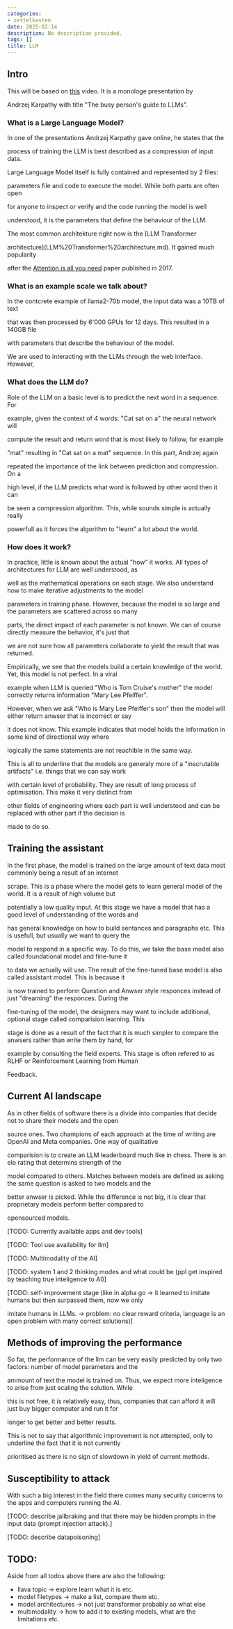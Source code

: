 ```yaml
---
categories:
- zettelkasten
date: 2025-02-14
description: No description provided.
tags: []
title: LLM
---
```


## Intro

This will be based on [this](https://www.youtube.com/watch?v=zjkBMFhNj_g) video. It is a monologe presentation by

Andrzej Karpathy with title "The busy person's guide to LLMs". 

### What is a Large Language Model?

In one of the presentations Andrzej Karpathy gave online, he states that the

process of training the LLM is best described as a compression of input data.

Large Language Model itself is fully contained and represented by 2 files:

parameters file and code to execute the model. While both parts are often open

for anyone to inspect or verify and the code running the model is well

understood, it is the parameters that define the behaviour of the LLM. 

The most common architekture right now is the [LLM Transformer

architecture](LLM%20Transformer%20architecture.md). It gained much popularity

after the [Attention is all you need](../attachments/Attention%20is%20all%20you%20need.pdf) paper published in 2017.

### What is an example scale we talk about?

In the contcrete example of llama2-70b model, the input data was a 10TB of text

that was then processed by 6'000 GPUs for 12 days. This resulted in a 140GB file

with parameters that describe the behaviour of the model.

We are used to interacting with the LLMs through the web interface. However,

### What does the LLM do?

Role of the LLM on a basic level is to predict the next word in a sequence. For

example, given the context of 4 words: "Cat sat on a" the neural network will

compute the result and return word that is most likely to follow, for example

"mat" resulting in "Cat sat on a mat" sequence. In this part, Andrzej again

repeated the importance of the link between prediction and compression. On a

high level, if the LLM predicts what word is followed by other word then it can

be seen a compression algorithm. This, while sounds simple is actually really

powerfull as it forces the algorithm to "learn" a lot about the world.

### How does it work?

In practice, little is known about the actual "how" it works. All types of architectures for LLM are well understood, as

well as the mathematical operations on each stage. We also understand how to make iterative adjustments to the model 

parameters in training phase. However, because the model is so large and the parameters are scattered across so many 

parts, the direct impact of each parameter is not known. We can of course directly measure the behavior, it's just that

we are not sure how all parameters collaborate to yield the result that was returned. 

Empirically, we see that the models build a certain knowledge of the world. Yet, this model is not perfect. In a viral 

example when LLM is queried "Who is Tom Cruise's mother" the model correctly returns information "Mary Lee Pfeiffer". 

However, when we ask "Who is Mary Lee Pfeiffer's son" then the model will either return anwser that is incorrect or say 

it does not know. This example indicates that model holds the information in some kind of directional way where

logically the same statements are not reachible in the same way.

This is all to underline that the models are generaly more of a "inscrutable artifacts" i.e. things that we can say work 

with certain level of probability. They are result of long process of optimisation. This make it very distinct from

other fields of engineering where each part is well understood and can be replaced with other part if the decision is

made to do so.

## Training the assistant

In the first phase, the model is trained on the large amount of text data most commonly being a result of an internet

scrape. This is a phase where the model gets to learn general model of the world. It is a result of high volume but

potentially a low quality input. At this stage we have a model that has a good level of understanding of the words and

has general knowledge on how to build sentances and paragraphs etc. This is usefull, but usually we want to query the

model to respond in a specific way. To do this, we take the base model also called foundational model and fine-tune it

to data we actually will use. The result of the fine-tuned base model is also called assistant model. This is because it

is now trained to perform Question and Anwser style responces instead of just "dreaming" the responces. During the

fine-tuning of the model, the designers may want to include additional, optional stage called comparision learning. This

stage is done as a result of the fact that it is much simpler to compare the anwsers rather than write them by hand, for

example by consulting the field experts. This stage is often refered to as RLHF or Reinforcement Learning from Human

Feedback.

## Current AI landscape

As in other fields of software there is a divide into companies that decide not to share their models and the open

source ones. Two champions of each approach at the time of writing are OpenAI and Meta companies. One way of qualitative

comparision is to create an LLM leaderboard much like in chess. There is an elo rating that determins strength of the

model compared to others. Matches between models are defined as asking the same question is asked to two models and the

better anwser is picked. While the difference is not big, it is clear that proprietary models perform better compared to

opensourced models. 

[TODO: Currently available apps and dev tools]

[TODO: Tool use availability for llm]

[TODO: Multimodality of the AI]

[TODO: system 1 and 2 thinking modes and what could be (ppl get inspired by teaching true inteligence to AI)]

[TODO: self-improvement stage (like in alpha go -> it learned to imitate humans but then surpassed them, now we only

imitate humans in LLMs. -> problem: no clear reward criteria, language is an open problem with many correct solutions)]

## Methods of improving the performance

So far, the performance of the llm can be very easily predicted by only two factors: number of model parameters and the

ammount of text the model is trained on. Thus, we expect more inteligence to arise from just scaling the solution. While

this is not free, it is relatively easy, thus, companies that can afford it will just buy bigger computer and run it for

longer to get better and better results. 

This is not to say that algorithmic improvement is not attempted, only to underline the fact that it is not currently

prioritised as there is no sign of slowdown in yield of current methods.

## Susceptibility to attack

With such a big interest in the field there comes many security concerns to the apps and computers running the AI.

[TODO: describe jailbraking and that there may be hidden prompts in the input data (prompt injection attack).]

[TODO: describe datapoisoning]

## TODO:

Aside from all todos above there are also the following:

- llava topic -> explore learn what it is etc.
- model filetypes -> make a list, compare them etc.
- model architectures -> not just transformer probably so what else
- multimodality -> how to add it to existing models, what are the limitations etc.
